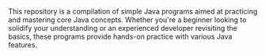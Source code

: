 This repository is a compilation of simple Java programs aimed at practicing and mastering core Java concepts. 
Whether you're a beginner looking to solidify your understanding or an experienced developer revisiting the basics, these programs provide hands-on practice with various Java features.
